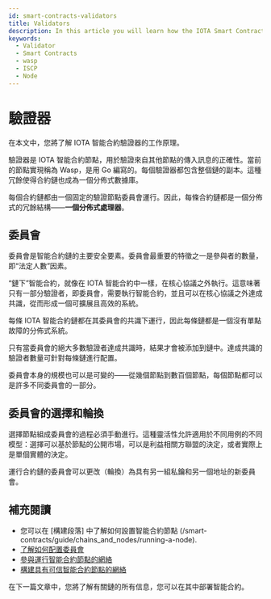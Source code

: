 ```yaml
---
id: smart-contracts-validators
title: Validators
description: In this article you will learn how the IOTA Smart Contract validators works.
keywords:
  - Validator
  - Smart Contracts
  - wasp
  - ISCP
  - Node
---
```


# 驗證器

在本文中，您將了解 IOTA 智能合約驗證器的工作原理。

驗證器是 IOTA 智能合約節點，用於驗證來自其他節點的傳入訊息的正確性。當前的節點實現稱為 Wasp，是用 Go 編寫的。每個驗證器都包含整個鏈的副本。這種冗餘使得合約鏈也成為一個分佈式數據庫。

每個合約鏈都由一個固定的驗證節點委員會運行。因此，每條合約鏈都是一個分佈式的冗餘結構——**一個分佈式處理器**。

## 委員會

委員會是智能合約鏈的主要安全要素。委員會最重要的特徵之一是參與者的數量，即“法定人數”因素。

“鏈下”智能合約，就像在 IOTA 智能合約中一樣，在核心協議之外執行。這意味著只有一部分驗證者，即委員會，需要執行智能合約，並且可以在核心協議之外達成共識，從而形成一個可擴展且高效的系統。

每條 IOTA 智能合約鏈都在其委員會的共識下運行，因此每條鏈都是一個沒有單點故障的分佈式系統。

只有當委員會的絕大多數驗證者達成共識時，結果才會被添加到鏈中。達成共識的驗證者數量可針對每條鏈進行配置。

委員會本身的規模也可以是可變的——從幾個節點到數百個節點，每個節點都可以是許多不同委員會的一部分。

## 委員會的選擇和輪換

選擇節點組成委員會的過程必須手動進行。這種靈活性允許適用於不同用例的不同模型：選擇可以基於節點的公開市場，可以是利益相關方聯盟的決定，或者實際上是單個實體的決定。

運行合約鏈的委員會可以更改（輪換）為具有另一組私鑰和另一個地址的新委員會。

## 補充閱讀

- 您可以在 [構建段落] 中了解如何設置智能合約節點 (/smart-contracts/guide/chains_and_nodes/running-a-node).
- [了解如何配置委員會](/smart-contracts/guide/chains_and_nodes/wasp-cli#configuration)
- [參與運行智能合約節點的網絡](/smart-contracts/guide/chains_and_nodes/running-a-node)
- [構建具有可信智能合約節點的網絡](/smart-contracts/guide/chains_and_nodes/setting-up-a-chain#trust-setup)

在下一篇文章中，您將了解有關鏈的所有信息，您可以在其中部署智能合約。
